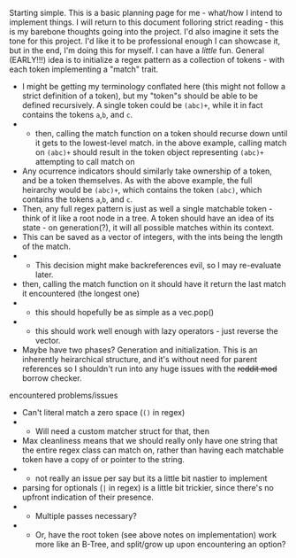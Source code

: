 Starting simple. This is a basic planning page for me - what/how I intend to implement things. I will return to this document folloring strict reading - this is my barebone thoughts going into the project.
I'd also imagine it sets the tone for this project. I'd like it to be professional enough I can showcase it, but in the end, I'm doing this for myself. I can have a *little* fun.
General (EARLY!!!) idea is to initialize a regex pattern as a collection of tokens - with each token implementing a "match" trait.
- I might be getting my terminology conflated here (this might not follow a strict definition of a token), but my "token"s should be able to be defined recursively. A single token could be `(abc)+`, while it in fact contains the tokens `a`,`b`, and `c`.
- - then, calling the match function on a token should recurse down until it gets to the lowest-level match. in the above example, calling match on `(abc)+` should result in the token object representing `(abc)+` attempting to call match on 
- Any ocurrence indicators should similarly take ownership of a token, and be a token themselves. As with the above example, the full heirarchy would be `(abc)+`, which contains the token `(abc)`, which contains the tokens `a`,`b`, and `c`.
- Then, any full regex pattern is just as well a single matchable token - think of it like a root node in a tree.
A token should have an idea of its state - on generation(?), it will all possible matches within its context.
- This can be saved as a vector of integers, with the ints being the length of the match.
- - This decision might make backreferences evil, so I may re-evaluate later.
- then, calling the match function on it should have it return the last match it encountered (the longest one)
- - this should hopefully be as simple as a vec.pop()
- - this should work well enough with lazy operators - just reverse the vector.
- Maybe have two phases? Generation and initialization.
This is an inherently heirarchical structure, and it's without need for parent references so I shouldn't run into any huge issues with the ~~reddit mod~~ borrow checker.

encountered problems/issues
- Can't literal match a zero space (`()` in regex)
- - Will need a custom matcher struct for that, then
- Max cleanliness means that we should really only have one string that the entire regex class can match on, rather than having each matchable token have a copy of or pointer to the string.
- - not really an issue per say but its a little bit nastier to implement
- parsing for optionals (`|` in regex) is a little bit trickier, since there's no upfront indication of their presence. 
- - Multiple passes necessary?
- - Or, have the root token (see above notes on implementation) work more like an B-Tree, and split/grow up upon encountering an option?